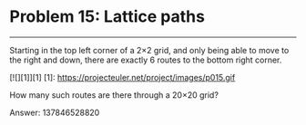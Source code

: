 # Problem 15: Lattice paths
-----
Starting in the top left corner of a 2×2 grid, and only being able to move to the right and down, there are exactly 6 routes to the bottom right corner.

[![][1]][1]
[1]: https://projecteuler.net/project/images/p015.gif

How many such routes are there through a 20×20 grid?

Answer: 137846528820